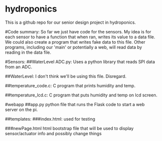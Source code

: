 # hydroponics
This is a github repo for our senior design project in hydroponics.

#Code summary:
So far we just have code for the sensors. My idea is for each sensor to have a function that when ran, writes its value to a data file. We could also create a program that writes fake data to this file. Other programs, including our 'main' or potentially a web, will read data by reading in the data file.

#Sensors:
##WaterLevel ADC.py:
Uses a python library that reads SPI data from an ADC. 

##WaterLevel:
I don't think we'll be using this file. Disregard.

##temperature_code.c:
C program that prints humidity and temp.

##temperature_lcd.c:
C program that puts humidity and temp on lcd screen. 

#webapp
##app.py
python file that runs the Flask code to start a web server on the pi.

##templates:
###index.html:
used for testing

###newPage.html
html bootstrap file that will be used to display sensor/actuator info and possibly change things
